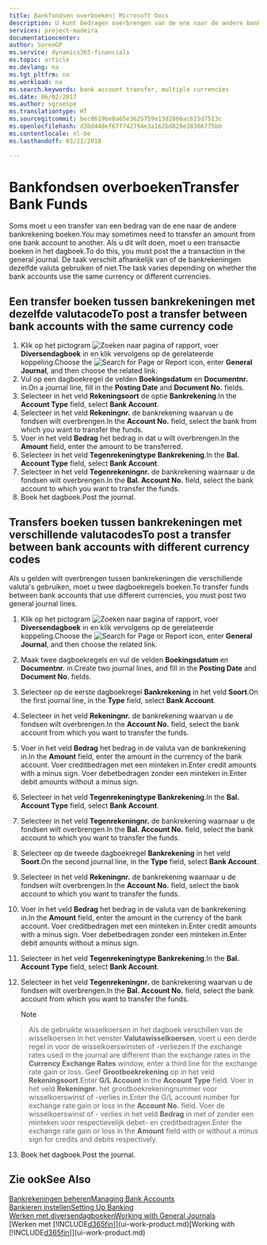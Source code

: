 ```yaml
---
title: Bankfondsen overboeken| Microsoft Docs
description: U kunt bedragen overbrengen van de ene naar de andere bankrekening, inclusief andere valuta's, door de transactie in het dagboek te boeken.
services: project-madeira
documentationcenter: 
author: SorenGP
ms.service: dynamics365-financials
ms.topic: article
ms.devlang: na
ms.tgt_pltfrm: na
ms.workload: na
ms.search.keywords: bank account transfer, multiple currencies
ms.date: 06/02/2017
ms.author: sgroespe
ms.translationtype: HT
ms.sourcegitcommit: bec0619be0a65e3625759e13d2866ac615d7513c
ms.openlocfilehash: d3bd448ef67f742794e3a162bd828e38366775bb
ms.contentlocale: nl-be
ms.lasthandoff: 03/22/2018

---
```

# <a name="transfer-bank-funds"></a><span data-ttu-id="6f9cf-103">Bankfondsen overboeken</span><span class="sxs-lookup"><span data-stu-id="6f9cf-103">Transfer Bank Funds</span></span>
<span data-ttu-id="6f9cf-104">Soms moet u een transfer van een bedrag van de ene naar de andere bankrekening boeken.</span><span class="sxs-lookup"><span data-stu-id="6f9cf-104">You may sometimes need to transfer an amount from one bank account to another.</span></span> <span data-ttu-id="6f9cf-105">Als u dit wilt doen, moet u een transactie boeken in het dagboek.</span><span class="sxs-lookup"><span data-stu-id="6f9cf-105">To do this, you must post the a transaction in the general journal.</span></span> <span data-ttu-id="6f9cf-106">De taak verschilt afhankelijk van of de bankrekeningen dezelfde valuta gebruiken of niet.</span><span class="sxs-lookup"><span data-stu-id="6f9cf-106">The task varies depending on whether the bank accounts use the same currency or different currencies.</span></span>

## <a name="to-post-a-transfer-between-bank-accounts-with-the-same-currency-code"></a><span data-ttu-id="6f9cf-107">Een transfer boeken tussen bankrekeningen met dezelfde valutacode</span><span class="sxs-lookup"><span data-stu-id="6f9cf-107">To post a transfer between bank accounts with the same currency code</span></span>
1. <span data-ttu-id="6f9cf-108">Klik op het pictogram ![Zoeken naar pagina of rapport](media/ui-search/search_small.png "pictogram Zoeken naar pagina of rapport"), voer **Diversendagboek** in en klik vervolgens op de gerelateerde koppeling.</span><span class="sxs-lookup"><span data-stu-id="6f9cf-108">Choose the ![Search for Page or Report](media/ui-search/search_small.png "Search for Page or Report icon") icon, enter **General Journal**, and then choose the related link.</span></span>
2. <span data-ttu-id="6f9cf-109">Vul op een dagboekregel de velden **Boekingsdatum** en **Documentnr.** in.</span><span class="sxs-lookup"><span data-stu-id="6f9cf-109">On a journal line, fill in the **Posting Date** and **Document No.** fields.</span></span>
3. <span data-ttu-id="6f9cf-110">Selecteer in het veld **Rekeningsoort** de optie **Bankrekening**.</span><span class="sxs-lookup"><span data-stu-id="6f9cf-110">In the **Account Type** field, select **Bank Account**.</span></span>
4. <span data-ttu-id="6f9cf-111">Selecteer in het veld **Rekeningnr.** de bankrekening waarvan u de fondsen wilt overbrengen.</span><span class="sxs-lookup"><span data-stu-id="6f9cf-111">In the **Account No.** field, select the bank from which you want to transfer the funds.</span></span>
5. <span data-ttu-id="6f9cf-112">Voer in het veld **Bedrag** het bedrag in dat u wilt overbrengen.</span><span class="sxs-lookup"><span data-stu-id="6f9cf-112">In the **Amount** field, enter the amount to be transferred.</span></span>
6. <span data-ttu-id="6f9cf-113">Selecteer in het veld **Tegenrekeningtype** **Bankrekening**.</span><span class="sxs-lookup"><span data-stu-id="6f9cf-113">In the **Bal. Account Type** field, select **Bank Account**.</span></span>
7. <span data-ttu-id="6f9cf-114">Selecteer in het veld **Tegenrekeningnr.** de bankrekening waarnaar u de fondsen wilt overbrengen.</span><span class="sxs-lookup"><span data-stu-id="6f9cf-114">In the **Bal. Account No.** field, select the bank account to which you want to transfer the funds.</span></span>
8. <span data-ttu-id="6f9cf-115">Boek het dagboek.</span><span class="sxs-lookup"><span data-stu-id="6f9cf-115">Post the journal.</span></span>

## <a name="to-post-a-transfer-between-bank-accounts-with-different-currency-codes"></a><span data-ttu-id="6f9cf-116">Transfers boeken tussen bankrekeningen met verschillende valutacodes</span><span class="sxs-lookup"><span data-stu-id="6f9cf-116">To post a transfer between bank accounts with different currency codes</span></span>
<span data-ttu-id="6f9cf-117">Als u gelden wilt overbrengen tussen bankrekeningen die verschillende valuta's gebruiken, moet u twee dagboekregels boeken.</span><span class="sxs-lookup"><span data-stu-id="6f9cf-117">To transfer funds between bank accounts that use different currencies, you must post two general journal lines.</span></span>

1. <span data-ttu-id="6f9cf-118">Klik op het pictogram ![Zoeken naar pagina of rapport](media/ui-search/search_small.png "pictogram Zoeken naar pagina of rapport"), voer **Diversendagboek** in en klik vervolgens op de gerelateerde koppeling.</span><span class="sxs-lookup"><span data-stu-id="6f9cf-118">Choose the ![Search for Page or Report](media/ui-search/search_small.png "Search for Page or Report icon") icon, enter **General Journal**, and then choose the related link.</span></span>
2. <span data-ttu-id="6f9cf-119">Maak twee dagboekregels en vul de velden **Boekingsdatum** en **Documentnr.** in.</span><span class="sxs-lookup"><span data-stu-id="6f9cf-119">Create two journal lines, and fill in the **Posting Date** and **Document No.** fields.</span></span>
3. <span data-ttu-id="6f9cf-120">Selecteer op de eerste dagboekregel **Bankrekening** in het veld **Soort**.</span><span class="sxs-lookup"><span data-stu-id="6f9cf-120">On the first journal line, in the **Type** field, select **Bank Account**.</span></span>
4. <span data-ttu-id="6f9cf-121">Selecteer in het veld **Rekeningnr.** de bankrekening waarvan u de fondsen wilt overbrengen.</span><span class="sxs-lookup"><span data-stu-id="6f9cf-121">In the **Account No.** field, select the bank account from which you want to transfer the funds.</span></span>
5. <span data-ttu-id="6f9cf-122">Voer in het veld **Bedrag** het bedrag in de valuta van de bankrekening in.</span><span class="sxs-lookup"><span data-stu-id="6f9cf-122">In the **Amount** field, enter the amount in the currency of the bank account.</span></span> <span data-ttu-id="6f9cf-123">Voer creditbedragen met een minteken in.</span><span class="sxs-lookup"><span data-stu-id="6f9cf-123">Enter credit amounts with a minus sign.</span></span> <span data-ttu-id="6f9cf-124">Voer debetbedragen zonder een minteken in.</span><span class="sxs-lookup"><span data-stu-id="6f9cf-124">Enter debit amounts without a minus sign.</span></span>
6. <span data-ttu-id="6f9cf-125">Selecteer in het veld **Tegenrekeningtype** **Bankrekening**.</span><span class="sxs-lookup"><span data-stu-id="6f9cf-125">In the **Bal. Account Type** field, select **Bank Account**.</span></span>
7. <span data-ttu-id="6f9cf-126">Selecteer in het veld **Tegenrekeningnr.** de bankrekening waarnaar u de fondsen wilt overbrengen.</span><span class="sxs-lookup"><span data-stu-id="6f9cf-126">In the **Bal. Account No.** field, select the bank account to which you want to transfer the funds.</span></span>
8. <span data-ttu-id="6f9cf-127">Selecteer op de tweede dagboekregel **Bankrekening** in het veld **Soort**.</span><span class="sxs-lookup"><span data-stu-id="6f9cf-127">On the second journal line, in the **Type** field, select **Bank Account**.</span></span>
9. <span data-ttu-id="6f9cf-128">Selecteer in het veld **Rekeningnr.** de bankrekening waarnaar u de fondsen wilt overbrengen.</span><span class="sxs-lookup"><span data-stu-id="6f9cf-128">In the **Account No.** field, select the bank account to which you want to transfer the funds.</span></span>
10. <span data-ttu-id="6f9cf-129">Voer in het veld **Bedrag** het bedrag in de valuta van de bankrekening in.</span><span class="sxs-lookup"><span data-stu-id="6f9cf-129">In the **Amount** field, enter the amount in the currency of the bank account.</span></span> <span data-ttu-id="6f9cf-130">Voer creditbedragen met een minteken in.</span><span class="sxs-lookup"><span data-stu-id="6f9cf-130">Enter credit amounts with a minus sign.</span></span> <span data-ttu-id="6f9cf-131">Voer debetbedragen zonder een minteken in.</span><span class="sxs-lookup"><span data-stu-id="6f9cf-131">Enter debit amounts without a minus sign.</span></span>
11. <span data-ttu-id="6f9cf-132">Selecteer in het veld **Tegenrekeningtype** **Bankrekening**.</span><span class="sxs-lookup"><span data-stu-id="6f9cf-132">In the **Bal. Account Type** field, select **Bank Account**.</span></span>  
12. <span data-ttu-id="6f9cf-133">Selecteer in het veld **Tegenrekeningnr.** de bankrekening waarvan u de fondsen wilt overbrengen.</span><span class="sxs-lookup"><span data-stu-id="6f9cf-133">In the **Bal. Account No.** field, select the bank account from which you want to transfer the funds.</span></span>

    > [!NOTE]  
>   <span data-ttu-id="6f9cf-134">Als de gebruikte wisselkoersen in het dagboek verschillen van de wisselkoersen in het venster **Valutawisselkoersen**, voert u een derde regel in voor de wisselkoerswinsten of -verliezen.</span><span class="sxs-lookup"><span data-stu-id="6f9cf-134">If the exchange rates used in the journal are different than the exchange rates in the **Currency Exchange Rates** window, enter a third line for the exchange rate gain or loss.</span></span> <span data-ttu-id="6f9cf-135">Geef **Grootboekrekening** op in het veld **Rekeningsoort**.</span><span class="sxs-lookup"><span data-stu-id="6f9cf-135">Enter **G/L Account** in the **Account Type** field.</span></span> <span data-ttu-id="6f9cf-136">Voer in het veld **Rekeningnr.** het grootboekrekeningnummer voor wisselkoerswinst of -verlies in.</span><span class="sxs-lookup"><span data-stu-id="6f9cf-136">Enter the G/L account number for exchange rate gain or loss in the **Account No.** field.</span></span> <span data-ttu-id="6f9cf-137">Voer de wisselkoerswinst of - verlies in het veld **Bedrag** in met of zonder een minteken voor respectievelijk debet- en creditbedragen.</span><span class="sxs-lookup"><span data-stu-id="6f9cf-137">Enter the exchange rate gain or loss in the **Amount** field with or without a minus sign for credits and debits respectively.</span></span>
13. <span data-ttu-id="6f9cf-138">Boek het dagboek.</span><span class="sxs-lookup"><span data-stu-id="6f9cf-138">Post the journal.</span></span>

## <a name="see-also"></a><span data-ttu-id="6f9cf-139">Zie ook</span><span class="sxs-lookup"><span data-stu-id="6f9cf-139">See Also</span></span>
[<span data-ttu-id="6f9cf-140">Bankrekeningen beheren</span><span class="sxs-lookup"><span data-stu-id="6f9cf-140">Managing Bank Accounts</span></span>](bank-manage-bank-accounts.md)  
[<span data-ttu-id="6f9cf-141">Bankieren instellen</span><span class="sxs-lookup"><span data-stu-id="6f9cf-141">Setting Up Banking</span></span>](bank-setup-banking.md)  
[<span data-ttu-id="6f9cf-142">Werken met diversendagboeken</span><span class="sxs-lookup"><span data-stu-id="6f9cf-142">Working with General Journals</span></span>](ui-work-general-journals.md)  
<span data-ttu-id="6f9cf-143">[Werken met [!INCLUDE[d365fin](includes/d365fin_md.md)]](ui-work-product.md)</span><span class="sxs-lookup"><span data-stu-id="6f9cf-143">[Working with [!INCLUDE[d365fin](includes/d365fin_md.md)]](ui-work-product.md)</span></span>

